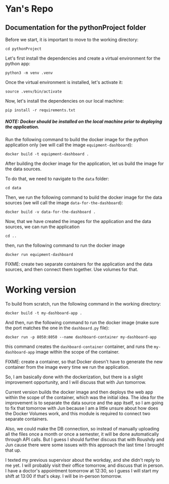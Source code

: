 # Yan's Repo

## Documentation for the pythonProject folder


Before we start, it is important to move to the working directory:

```
cd pythonProject
```

Let's first install the dependencies and create a virtual environment for the python app:

```
python3 -m venv .venv
```

Once the virtual environment is installed, let's activate it:

```
source .venv/bin/activate
```

Now, let's install the dependencies on our local machine:

```
pip install -r requirements.txt
```

##### NOTE: Docker should be installed on the local machine prior to deploying the application.

Run the following command to build the docker image for the python application only (we will call the image `equipment-dashboard`):

```
docker build -t equipment-dashboard .
```

After building the docker image for the application, let us build the image for the data sources.

To do that, we need to navigate to the `data` folder:

```
cd data
```

Then, we run the following command to build the docker image for the data sources (we will call the image `data-for-the-dashboard`):

```
docker build -v data-for-the-dashboard .
```

Now, that we have created the images for the application and the data sources, we can run the application

```
cd ..
```

then, run the following command to run the docker image

```
docker run equipment-dashboard
```

FIXME: create two separate containers for the application and the data sources, and then connect them together. Use volumes for that.

# Working version
To build from scratch, run the following command in the working directory:

```
docker build -t my-dashboard-app .
```

And then, run the following command to run the docker image (make sure the port matches the one in the `dashboard.py` file):

```
docker run -p 8050:8050 --name dashboard-container my-dashboard-app
```

this command creates the `dashboard-container` container, and runs the `my-dashboard-app` image within the scope of the container.

FIXME: create a container, so that Docker doesn't have to generate the new container from the image every time we run the application.



So, I am basically done with the dockerization, but there is a slight improvement opportunity, and I will discuss that with Jun tomorrow. 

Current version builds the docker image and then deploys the web app within the scope of the container, which was the initial idea. The idea for the improvement is to separate the data source and the app itself, so I am going to fix that tomorrow with Jun because I am a little unsure about how does the Docker Volumes work, and this module is required to connect two separate containers. 

Also, we could make the DB connection, so instead of manually uploading all the files once a month or once a semester, it will be done automatically through API calls. But I guess I should further discuss that with Roushdy and Jun cause there were some issues with this approach the last time I brought that up.

I texted my previous supervisor about the workday, and she didn't reply to me yet. I will probably visit their office tomorrow, and discuss that in person. I have a doctor's appointment tomorrow at 12:30, so I guess I will start my shift at 13:00 if that's okay. I will be in-person tomorrow.
